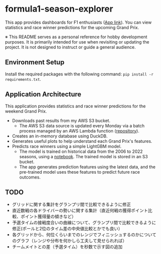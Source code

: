 # formula1-season-explorer

This app provides dashboards for F1 enthusiasts ([App link](https://formula1-season-explorer.streamlit.app/)). You can view statistics and race winner predictions for the upcoming Grand Prix.

※ This README serves as a personal reference for hobby development purposes. It is primarily intended for use when revisiting or updating the project. It is not designed to instruct or guide a general audience.

## Environment Setup

Install the required packages with the following command: `pip install -r requirements.txt`.

## Application Architecture

This application provides statistics and race winner predictions for the weekend Grand Prix.

- Downloads past results from my AWS S3 bucket.
  - The AWS S3 data source is updated every Monday via a batch process managed by an AWS Lambda function ([repository](https://github.com/YoshimatsuSaito/formula1-basic-info-saver)).
- Creates an in-memory database using DuckDB.
- Generates useful plots to help understand each Grand Prix's features.
- Predicts race winners using a simple LightGBM model.
  - The model is trained on historical data from the 2006 to 2022 seasons, using a [notebook](./notebooks/create_model.ipynb). The trained model is stored in an S3 bucket.
  - The app generates prediction features using the latest data, and the pre-trained model uses these features to predict future race outcomes.

## TODO

- グリッドに関する集計をグランプリ間で比較できるように修正
- 直近数戦の各ドライバーの勢いに関する集計（直近何戦の獲得ポイント比較、ポイント獲得量の傾きなど）
- 予選タイムの接戦度合いの曲線について、グランプリ間で比較できるように修正(ポールと2位のタイム差の中央値比較とかでも良い）
- 各グリッドから、何位くらいまでのレンジでフィニッシュするのかについてのグラフ（レンジや分布を何かしら工夫して見せられれば）
- チームメイトとの差（予選タイム）を秒数で示す図の追加